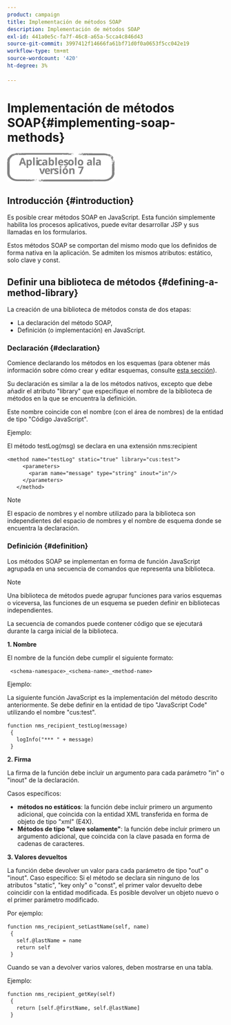 ```yaml
---
product: campaign
title: Implementación de métodos SOAP
description: Implementación de métodos SOAP
exl-id: 441a0e5c-fa7f-46c8-a65a-5cca4c846d43
source-git-commit: 3997412f14666fa61bf71d0f0a0653f5cc042e19
workflow-type: tm+mt
source-wordcount: '420'
ht-degree: 3%

---
```


# Implementación de métodos SOAP{#implementing-soap-methods}

![](../../assets/v7-only.svg)

## Introducción {#introduction}

Es posible crear métodos SOAP en JavaScript. Esta función simplemente habilita los procesos aplicativos, puede evitar desarrollar JSP y sus llamadas en los formularios.

Estos métodos SOAP se comportan del mismo modo que los definidos de forma nativa en la aplicación. Se admiten los mismos atributos: estático, solo clave y const.

## Definir una biblioteca de métodos {#defining-a-method-library}

La creación de una biblioteca de métodos consta de dos etapas:

* La declaración del método SOAP,
* Definición (o implementación) en JavaScript.

### Declaración {#declaration}

Comience declarando los métodos en los esquemas (para obtener más información sobre cómo crear y editar esquemas, consulte [esta sección](../../configuration/using/about-schema-edition.md)).

Su declaración es similar a la de los métodos nativos, excepto que debe añadir el atributo &quot;library&quot; que especifique el nombre de la biblioteca de métodos en la que se encuentra la definición.

Este nombre coincide con el nombre (con el área de nombres) de la entidad de tipo &quot;Código JavaScript&quot;.

Ejemplo:

El método testLog(msg) se declara en una extensión nms:recipient

```
<method name="testLog" static="true" library="cus:test">
     <parameters>
       <param name="message" type="string" inout="in"/>
     </parameters>
   </method>
```

>[!NOTE]
>
>El espacio de nombres y el nombre utilizado para la biblioteca son independientes del espacio de nombres y el nombre de esquema donde se encuentra la declaración.

### Definición {#definition}

Los métodos SOAP se implementan en forma de función JavaScript agrupada en una secuencia de comandos que representa una biblioteca.

>[!NOTE]
>
>Una biblioteca de métodos puede agrupar funciones para varios esquemas o viceversa, las funciones de un esquema se pueden definir en bibliotecas independientes.

La secuencia de comandos puede contener código que se ejecutará durante la carga inicial de la biblioteca.

**1. Nombre**

El nombre de la función debe cumplir el siguiente formato:

```
 <schema-namespace>_<schema-name>_<method-name>
```

Ejemplo:

La siguiente función JavaScript es la implementación del método descrito anteriormente. Se debe definir en la entidad de tipo &quot;JavaScript Code&quot; utilizando el nombre &quot;cus:test&quot;.

```
function nms_recipient_testLog(message)
 {
   logInfo("*** " + message)
 }
```

**2. Firma**

La firma de la función debe incluir un argumento para cada parámetro &quot;in&quot; o &quot;inout&quot; de la declaración.

Casos específicos:

* **métodos no estáticos**: la función debe incluir primero un argumento adicional, que coincida con la entidad XML transferida en forma de objeto de tipo &quot;xml&quot; (E4X).
* **Métodos de tipo &quot;clave solamente&quot;**: la función debe incluir primero un argumento adicional, que coincida con la clave pasada en forma de cadenas de caracteres.

**3. Valores devueltos**

La función debe devolver un valor para cada parámetro de tipo &quot;out&quot; o &quot;inout&quot;. Caso específico: Si el método se declara sin ninguno de los atributos &quot;static&quot;, &quot;key only&quot; o &quot;const&quot;, el primer valor devuelto debe coincidir con la entidad modificada. Es posible devolver un objeto nuevo o el primer parámetro modificado.

Por ejemplo:

```
function nms_recipient_setLastName(self, name)
 {
   self.@lastName = name
   return self
 }
```

Cuando se van a devolver varios valores, deben mostrarse en una tabla.

Ejemplo:

```
function nms_recipient_getKey(self)
 {
   return [self.@firstName, self.@lastName]
 }
```
